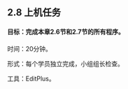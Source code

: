 ## 2.8  上机任务



#### 目标：完成本章2.6节和2.7节的所有程序。

 


时间：20分钟。

 


形式：每个学员独立完成，小组组长检查。

 


工具：EditPlus。

 


